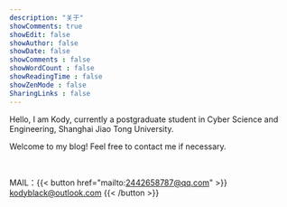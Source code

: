 ```yaml
---
description: "关于"
showComments: true
showEdit: false
showAuthor: false
showDate: false
showComments : false
showWordCount : false
showReadingTime : false
showZenMode : false
SharingLinks : false
---
```


Hello, I am Kody, currently a postgraduate student in Cyber Science and Engineering, Shanghai Jiao Tong University.

Welcome to my blog! Feel free to contact me if necessary. 

<br>

MAIL：{{< button href="mailto:2442658787@qq.com" >}}
kodyblack@outlook.com
{{< /button >}}
